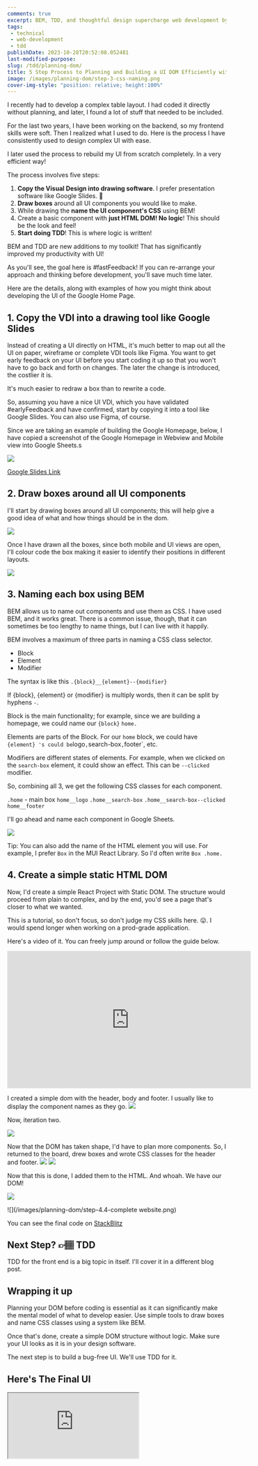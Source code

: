 ```yaml
---
comments: true
excerpt: BEM, TDD, and thoughtful design supercharge web development by streamlining UI DOM planning for maximum efficiency.
tags:
 - technical
 - web-development
 - tdd
publishDate: 2023-10-28T20:52:08.052481
last-modified-purpose:
slug: /tdd/planning-dom/
title: 5 Step Process to Planning and Building a UI DOM Efficiently with Boxes, BEM and TDD
image: /images/planning-dom/step-3-css-naming.png
cover-img-style: "position: relative; height:100%"
---
```


I recently had to develop a complex table layout. I had coded it directly without planning, and later, I found a lot of stuff that needed to be included.

For the last two years, I have been working on the backend, so my frontend skills were soft. Then I realized what I used to do. Here is the process I have consistently used to design complex UI with ease.

I later used the process to rebuild my UI from scratch completely. In a very efficient way!

The process involves five steps:

1. **Copy the Visual Design into drawing software**. I prefer presentation software like Google Slides. 🛝
2. **Draw boxes** around all UI components you would like to make.
3. While drawing the **name the UI component's CSS** using BEM!
4. Create a basic component with **just HTML DOM! No logic**! This should be the look and feel!
5. **Start doing TDD**! This is where logic is written!

BEM and TDD are new additions to my toolkit! That has significantly improved my productivity with UI!

As you'll see, the goal here is #fastFeedback! If you can re-arrange your approach and thinking before development, you'll save much time later.

Here are the details, along with examples of how you might think about developing the UI of the Google Home Page.

## 1. Copy the VDI into a drawing tool like Google Slides

Instead of creating a UI directly on HTML, it's much better to map out all the UI on paper, wireframe or complete VDI tools like Figma. You want to get early feedback on your UI before you start coding it up so that you won't have to go back and forth on changes. The later the change is introduced, the costlier it is.

It's much easier to redraw a box than to rewrite a code.

So, assuming you have a nice UI VDI, which you have validated #earlyFeedback and have confirmed, start by copying it into a tool like Google Slides. You can also use Figma, of course.

Since we are taking an example of building the Google Homepage, below, I have copied a screenshot of the Google Homepage in Webview and Mobile view into Google Sheets.s

![](/images/planning-dom/step-1-copying-ui-into-slides.png)

[Google Slides Link](https://docs.google.com/presentation/d/1MS5YxpJEKsgWrRnx0iZEgMwFLaPTMQtzroofcs3wTvc/edit?usp=sharing)

## 2. Draw boxes around all UI components

I'll start by drawing boxes around all UI components; this will help give a good idea of what and how things should be in the dom.

![](/images/planning-dom/step-2.1-drawing-boxes-around-components.png)

Once I have drawn all the boxes, since both mobile and UI views are open, I'll colour code the box making it easier to identify their positions in different layouts.

![](/images/planning-dom/step-2.2-color-coding-boxes.png)

## 3. Naming each box using BEM

BEM allows us to name out components and use them as CSS. I have used BEM, and it works great. There is a common issue, though, that it can sometimes be too lengthy to name things, but I can live with it happily.

BEM involves a maximum of three parts in naming a CSS class selector.

- Block
- Element
- Modifier

The syntax is like this `.{block}__{element}--{modifier}`

If {block}, {element} or {modifier} is multiply words, then it can be split by hyphens `-`.

Block is the main functionality; for example, since we are building a homepage, we could name our  `{block}` `home.`

Elements are parts of the Block. For our `home` block, we could have `{element} 's could be`logo`,`search-box`,`footer`, etc.

Modifiers are different states of elements. For example, when we clicked on the `search-box` element, it could show an effect. This can be `--clicked` modifier.

So, combining all 3, we get the following CSS classes for each component.

`.home` - main box
`home__logo`
`.home__search-box`
`.home__search-box--clicked`
`home__footer`

I'll go ahead and name each component in Google Sheets.

![](/images/planning-dom/step-3-css-naming.png)

Tip: You can also add the name of the HTML element you will use. For example, I prefer `Box` in the MUI React Library. So I'd often write `Box .home.`

## 4. Create a simple static HTML DOM

Now, I'd create a simple React Project with Static DOM. The structure would proceed from plain to complex, and by the end, you'd see a page that's closer to what we wanted.

This is a tutorial, so don't focus, so don't judge my CSS skills here. 😛. I would spend longer when working on a prod-grade application.

Here's a video of it. You can freely jump around or follow the guide below.

<iframe width="560" height="315" src="https://www.youtube.com/embed/58UCMdK33_k?si=y-WnccOE-GdVQ65-" title="YouTube video player" frameborder="0" allow="accelerometer; autoplay; clipboard-write; encrypted-media; gyroscope; picture-in-picture; web-share" allowfullscreen></iframe>

I created a simple dom with the header, body and footer. I usually like to display the component names as they go.
![](/images/planning-dom/step-4.1-simple-dom.png)

Now, iteration two.

![](/images/planning-dom/step-4.2-dom-takes-shape.png)

Now that the DOM has taken shape, I'd have to plan more components. So, I returned to the board, drew boxes and wrote CSS classes for the header and footer.
![](/images/planning-dom/step-4.2.1-header.png)
![](/images/planning-dom/step-4.2.2-footer.png)

Now that this is done, I added them to the HTML. And whoah. We have our DOM!

![](/images/planning-dom/step-4.3-final-dom.png)

![](/images/planning-dom/step-4.4-complete website.png)

You can see the final code on [StackBlitz](https://stackblitz.com/edit/stackblitz-starters-f7clcp?file=src%2Fhome%2Fhome.css)

## Next Step? 👉🏽 TDD

TDD for the front end is a big topic in itself. I'll cover it in a different blog post.

## Wrapping it up

Planning your DOM before coding is essential as it can significantly make the mental model of what to develop easier. Use simple tools to draw boxes and name CSS classes using a system like BEM.

Once that's done, create a simple DOM structure without logic. Make sure your UI looks as it is in your design software.

The next step is to build a bug-free UI. We'll use TDD for it.

## Here's The Final UI

<iframe src="https://stackblitz.com/edit/stackblitz-starters-f7clcp?embed=1&file=src%2Fhome%2Fhome.css&view=preview">
